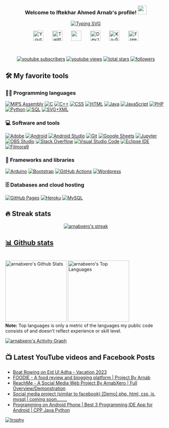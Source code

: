 <h3 align="center">
  Welcome to Iftekhar Ahmed Arnab's profile!
  <img src="https://media.giphy.com/media/hvRJCLFzcasrR4ia7z/giphy.gif" width="28">
</h3>

<!-- Typing SVG by arnabxero - https://github.com/arnabxero/readme-typing-svg -->
<p align="center">
<a href="https://git.io/typing-svg"><img src="https://readme-typing-svg.herokuapp.com?font=Fira+Code&pause=1000&width=435&lines=Hello%2C+I+am+Iftekhar+Ahmed+Arnab;CS+Graduate;Software+Engineer+at+Dorik;+A+Robotics+Enthusiast;Researcher+%26+Co-Author+at+NEUB+%26+Auburn+University" alt="Typing SVG" /></a>
</p>

<!-- Social icons section -->
<p align="center">
<a href="https://www.youtube.com/channel/UC8aV270kGoi54CAamzSjL9Q" target="_blank"><img width="32px" alt="Youtube" title="Youtube" src="https://i.imgur.com/qiXu7b2.png"/></a>
  &#8287;&#8287;&#8287;&#8287;&#8287;
  <a href="https://twitter.com/ia_arnab" target="_blank"><img width="32px" alt="Twitter" title="Twitter" src="https://i.imgur.com/OXZM1L6.png"/></a>
  &#8287;&#8287;&#8287;&#8287;&#8287;
  <a href="https://discord.gg/ATj4B9uM" alt="ArnabXero Tips Discussion & Support Server" target="_blank"><img width="32px" src="https://i.imgur.com/OViZO8J.png"/></a>
  &#8287;&#8287;&#8287;&#8287;&#8287;
  <a href="https://dev.to/arnabxero" target="_blank"><img width="32px" alt="Dev.to" title="arnabxero Dev.to" src="https://i.imgur.com/mVm29vK.png"></a>
  &#8287;&#8287;&#8287;&#8287;&#8287;
  <a href="https://ko-fi.com/arnabxero" target="_blank"><img width="32px" alt="Ko-fi" title="Buy me a coffee" src="https://i.imgur.com/PpLeD3K.png"/></a>
  &#8287;&#8287;&#8287;&#8287;&#8287;
  <a href="https://www.facebook.com/iftekharahmed.arnab.0" target="_blank"><img width="32px" alt="Free Stuff" title="My Facebook Profile" src="https://i.imgur.com/pDlxXzs.png"/></a>
</p>

<br/>

<!-- Social badges section -->
<!-- Badges with custom icons - https://github.com/arnabxero/custom-icon-badges -->
<!-- YouTube stats - https://github.com/arnabxero/github-readme-youtube-stats -->
<!-- View counter - https://github.com/arnabxero/Simple-View-Counter -->
<!-- Star counter - https://github.com/idealclover/GitHub-Star-Counter -->
<p align="center">	
  <a href="https://www.youtube.com/channel/UC8aV270kGoi54CAamzSjL9Q?sub_confirmation=1">
    <img alt="youtube subscribers" title="Subscribe to my YouTube channel" src="https://custom-icon-badges.herokuapp.com/youtube/channel/subscribers/UC8aV270kGoi54CAamzSjL9Q?color=%23E05D44&label=SUBSCRIBE&logo=video&logoColor=white&style=for-the-badge&labelColor=CE4630"/></a> 
  <a href="https://www.youtube.com/channel/UC8aV270kGoi54CAamzSjL9Q">
    <img alt="youtube views" title="YouTube views" src="https://custom-icon-badges.herokuapp.com/youtube/channel/views/UC8aV270kGoi54CAamzSjL9Q?color=%23E1AD0E&logo=video&logoColor=white&style=for-the-badge&labelColor=C79600"/></a> 
  <a href="https://github.com/arnabxero?tab=repositories&sort=stargazers">
    <img alt="total stars" title="Total stars on GitHub" src="https://custom-icon-badges.herokuapp.com/badge/dynamic/json?logo=star&color=55960c&labelColor=488207&label=Stars&style=for-the-badge&query=%24.stars&url=https://api.github-star-counter.workers.dev/user/arnabxero"/></a>
  <a href="https://github.com/arnabxero?tab=followers">
    <img alt="followers" title="Follow me on Github" src="https://custom-icon-badges.herokuapp.com/github/followers/arnabxero?color=236ad3&labelColor=1155ba&style=for-the-badge&logo=person-add&label=Follow&logoColor=white"/></a>
<!--  <a href="https://github.com/arnabxero/">
    <img alt="views" title="GitHub profile views" src="https://viewcountxero.000webhostapp.com/"/></a>-->
</p>




## 🛠️ My favorite tools

### 👨‍💻 Programming languages

<p>
    <a href="https://github.com/search?q=user%3Aarnabxero+language%3Aassembly"><img alt="MIPS Assembly" src="https://custom-icon-badges.herokuapp.com/badge/Assembly-525252.svg?logo=asm-hex&logoColor=white"></a>
    <!--<a href="https://github.com/search?q=user%3Aarnabxero+language%3Abash"><img alt="Bash" src="https://img.shields.io/badge/Bash-121011.svg?logo=gnu-bash&logoColor=white"></a>-->
    <a href="https://github.com/search?q=user%3Aarnabxero+language%3Ac"><img alt="C" src="https://custom-icon-badges.herokuapp.com/badge/C-03599C.svg?logo=c-in-hexagon&logoColor=white"></a>
    <a href="https://github.com/search?q=user%3Aarnabxero+language%3Acpp"><img alt="C++" src="https://custom-icon-badges.herokuapp.com/badge/C++-9C033A.svg?logo=cpp2&logoColor=white"></a>
    <!--<a href="https://github.com/search?q=user%3Aarnabxero+language%3Acsharp"><img alt="C#" src="https://custom-icon-badges.herokuapp.com/badge/C%23-68217A.svg?logo=cs2&logoColor=white"></a>-->
    <!--<a href="https://github.com/search?q=user%3Aarnabxero+language%3Aceylon"><img alt="Ceylon" src="https://custom-icon-badges.herokuapp.com/badge/Ceylon-E39842.svg?logo=ceylon&logoColor=white"></a>-->
    <a href="https://github.com/search?q=user%3Aarnabxero+language%3Acss"><img alt="CSS" src="https://img.shields.io/badge/CSS-1572B6.svg?logo=css3&logoColor=white"></a>
    <!--<a href="https://github.com/search?q=user%3Aarnabxero+language%3Adart"><img alt="Dart" src="https://img.shields.io/badge/Dart-15A6C4.svg?logo=dart&logoColor=white"></a>-->
    <!--<a href="https://github.com/search?q=user%3Aarnabxero+language%3Ags"><img alt="Google Apps Script" src="https://custom-icon-badges.herokuapp.com/badge/Google%20Apps%20Script-02569B.svg?logo=color-swatch&logoColor=white"></a>-->
    <a href="https://github.com/search?q=user%3Aarnabxero+language%3Ahtml"><img alt="HTML" src="https://img.shields.io/badge/HTML-E34F26.svg?logo=html5&logoColor=white"></a>
    <a href="https://github.com/search?q=user%3Aarnabxero+language%3Ajava"><img alt="Java" src="https://img.shields.io/badge/Java-007396.svg?logo=java&logoColor=white"></a>
    <a href="https://github.com/search?q=user%3Aarnabxero+language%3Ajavascript"><img alt="JavaScript" src="https://img.shields.io/badge/JavaScript-F7DF1E.svg?logo=javascript&logoColor=black"></a>
    <!--<a href="https://github.com/search?q=user%3Aarnabxero+language%3Akotlin"><img alt="Kotlin" src="https://img.shields.io/badge/Kotlin-0095D5.svg?logo=Kotlin&logoColor=white"></a>
    <a href="https://github.com/search?q=user%3Aarnabxero+language%3Atex"><img alt="LaTeX" src="https://img.shields.io/badge/LaTeX-008080.svg?logo=LaTeX&logoColor=white"></a>
    <a href="https://github.com/search?q=user%3Aarnabxero+language%3Amarkdown"><img alt="Markdown" src="https://img.shields.io/badge/Markdown-000000.svg?logo=markdown&logoColor=white"></a>
    <a href="https://github.com/search?q=user%3Aarnabxero+language%3Ajavascript"><img alt="Node.js" src="https://img.shields.io/badge/Node.js-43853D.svg?logo=node.js&logoColor=white"></a>-->
    <a href="https://github.com/search?q=user%3Aarnabxero+language%3Aphp"><img alt="PHP" src="https://img.shields.io/badge/PHP-777BB4.svg?logo=php&logoColor=white"></a>
    <!--<a href="https://github.com/search?q=user%3Aarnabxero+language%3Aprolog"><img alt="Prolog" src="https://custom-icon-badges.herokuapp.com/badge/Prolog-E61B23.svg?logo=swi-prolog&logoColor=white"></a>-->
    <a href="https://github.com/search?q=user%3Aarnabxero+language%3Apython"><img alt="Python" src="https://img.shields.io/badge/Python-14354C.svg?logo=python&logoColor=white"></a>
    <!--<a href="https://github.com/search?q=user%3Aarnabxero+language%3Ar"><img alt="R" src="https://img.shields.io/badge/R-276DC3.svg?logo=r&logoColor=white"></a>
    <a href="https://github.com/search?q=user%3Aarnabxero+language%3Aruby"><img alt="Ruby" src="https://img.shields.io/badge/Ruby-CC342D.svg?logo=ruby&logoColor=white"></a>
    <a href="https://github.com/search?q=user%3Aarnabxero+language%3Asass"><img alt="SASS" src="https://img.shields.io/badge/Sass-hotpink.svg?logo=SASS&logoColor=white"></a>
    <a href="https://github.com/search?q=user%3Aarnabxero+language%3Ascratch"><img alt="Scratch" src="https://img.shields.io/badge/Scratch-4D97FF.svg?logo=scratch&logoColor=white"></a>-->
    <a href="https://github.com/search?q=user%3Aarnabxero+language%3Asql"><img alt="SQL" src="https://custom-icon-badges.herokuapp.com/badge/SQL-025E8C.svg?logo=database&logoColor=white"></a>
    <a href="https://github.com/search?q=user%3Aarnabxero+language%3Asvg"><img alt="SVG+XML" src="https://img.shields.io/badge/SVG%2BXML-e0982c.svg?logo=svg&logoColor=white"></a>
    <!--<a href="https://github.com/search?q=user%3Aarnabxero+language%3AtypeScript"><img alt="TypeScript" src="https://img.shields.io/badge/TypeScript-007ACC.svg?logo=typescript&logoColor=white"></a>-->
</p>



### 💻 Software and tools

<p>
    <a href="#"><img alt="Adobe" src="https://img.shields.io/badge/Adobe-FF0000.svg?logo=adobe&logoColor=white"></a>
    <a href="#"><img alt="Android" src="https://img.shields.io/badge/Android-3DDC84?logo=android&logoColor=white"></a>
    <a href="#"><img alt="Android Studio" src="https://img.shields.io/badge/Android%20Studio-008678.svg?logo=android-studio&logoColor=white"></a>
    <!--<a href="#"><img alt="Arch Linux" src="https://img.shields.io/badge/Arch%20Linux-1793D1.svg?logo=arch-linux&logoColor=white"></a>
    <a href="#"><img alt="Audacity" src="https://img.shields.io/badge/-Audacity-0000CC?logo=audacity&logoColor=white"></a>
    <a href="#"><img alt="Bitwarden" src="https://img.shields.io/badge/-Bitwarden-175DDC?logo=bitwarden&logoColor=white"></a>
    <a href="#"><img alt="Brave" src="https://img.shields.io/badge/-Brave-FB542B?logo=brave&logoColor=white"></a>
    <a href="#"><img alt="Codepen" src="https://img.shields.io/badge/Codepen-000000.svg?logo=codepen&logoColor=white"></a>
    <a href="#"><img alt="Construct 3" src="https://img.shields.io/badge/Construct%203-00b56a.svg?logo=construct-3&logoColor=white"></a>
    <a href="#"><img alt="Dark Reader" src="https://img.shields.io/badge/-Dark%20Reader-141E24?logo=dark-reader&logoColor=white"></a>-->
    <a href="#"><img alt="Git" src="https://img.shields.io/badge/Git-F05033.svg?logo=git&logoColor=white"></a>
    <a href="#"><img alt="Google Sheets" src="https://img.shields.io/badge/Google%20Sheets-34A853.svg?logo=google%20sheets&logoColor=white"></a>
    <!--<a href="#"><img alt="Inkscape" src="https://img.shields.io/badge/Inkscape-000000?logo=Inkscape&logoColor=white"></a>-->
    <a href="#"><img alt="Jupyter" src="https://img.shields.io/badge/Jupyter-F37626.svg?logo=Jupyter&logoColor=white"></a>
    <!--<a href="#"><img alt="Mathematica" src="https://img.shields.io/badge/Mathematica-DD1100.svg?logo=wolfram-mathematica&logoColor=white"></a>-->
    <a href="#"><img alt="OBS Studio" src="https://img.shields.io/badge/-OBS%20Studio-302E31?logo=obs-studio&logoColor=white"></a>
    <!--<a href="#"><img alt="Photopea" src="https://img.shields.io/badge/Photopea-18A497?logo=photopea&logoColor=white"></a>
    <a href="#"><img alt="Postman" src="https://img.shields.io/badge/Postman-FF6C37?logo=postman&logoColor=white"></a>-->
    <a href="#"><img alt="Stack Overflow" src="https://img.shields.io/badge/-Stack%20Overflow-FE7A16?logo=stack-overflow&logoColor=white"></a>
    <a href="#"><img alt="Visual Studio Code" src="https://img.shields.io/badge/Visual%20Studio%20Code-0078d7.svg?logo=visual-studio-code&logoColor=white"></a>
    <a href="#"><img alt="Eclipse IDE" src="https://img.shields.io/badge/-Eclipse-blueviolet.svg?logo=eclipse&logoColor=white"></a>
    <a href="#"><img alt="Filmora9" src="https://img.shields.io/badge/-Filmora9-blue.svg?logo=wondershare&logoColor=white"></a>
</p>


### 🧰 Frameworks and libraries

<p>
    <a href="#"><img alt="Arduino" src="https://img.shields.io/badge/-Arduino-00979D?logo=Arduino&logoColor=white"></a>
    <a href="#"><img alt="Bootstrap" src="https://img.shields.io/badge/Bootstrap-7952B3.svg?logo=bootstrap&logoColor=white"></a>
    <!--<a href="#"><img alt="Cordova" src="https://img.shields.io/badge/-Cordova-E8E8E8?logo=apache-cordova&logoColor=black"></a>
    <a href="#"><img alt="Electron" src="https://img.shields.io/badge/Electron-20232e.svg?logo=electron&logoColor=white"></a>
    <a href="#"><img alt="Express.js" src="https://img.shields.io/badge/Express.js-404d59.svg?logo=express&logoColor=white"></a>
    <a href="#"><img alt="Flutter" src="https://img.shields.io/badge/Flutter-02569B.svg?logo=flutter&logoColor=white"></a>-->
    <a href="#"><img alt="GitHub Actions" src="https://img.shields.io/badge/GitHub%20Actions-2671E5.svg?logo=github%20actions&logoColor=white"></a>
    <!--<a href="#"><img alt="Jest" src="https://img.shields.io/badge/Jest-C21325.svg?logo=jest&logoColor=white"></a>
    <a href="#"><img alt="JUnit" src="https://custom-icon-badges.herokuapp.com/badge/JUnit-25A162.svg?logo=check-circle&logoColor=white"></a>
    <a href="#"><img alt="Keras" src="https://img.shields.io/badge/Keras-D00000.svg?logo=Keras&logoColor=white"></a>
    <a href="#"><img alt="Material Design" src="https://img.shields.io/badge/Material%20Design-0081CB.svg?logo=material-design&logoColor=white"></a>
    <a href="#"><img alt="NumPy" src="https://img.shields.io/badge/Numpy-013243.svg?logo=numpy&logoColor=white"></a>
    <a href="#"><img alt="Pandas" src="https://img.shields.io/badge/Pandas-150458.svg?logo=pandas&logoColor=white"></a>
    <a href="#"><img alt="PHPUnit" src="https://custom-icon-badges.herokuapp.com/badge/PHPUnit-366488.svg?logo=test-tube&logoColor=white"></a>
    <a href="#"><img alt="Pytest" src="https://img.shields.io/badge/Pytest-0A9EDC.svg?logo=pytest&logoColor=white"></a>
    <a href="#"><img alt="React" src="https://img.shields.io/badge/React-20232a.svg?logo=react&logoColor=%2361DAFB"></a>
    <a href="#"><img alt="SonarLint" src="https://img.shields.io/badge/-SonarLint-CB2029?logo=sonarlint&logoColor=white"></a>
    <a href="#"><img alt="Symfony" src="https://img.shields.io/badge/Symfony-111111.svg?logo=symfony&logoColor=white"></a>
    <a href="#"><img alt="SymPy" src="https://img.shields.io/badge/Sympy-3B5526.svg?logo=sympy&logoColor=white"></a>
    <a href="#"><img alt="TensorFlow" src="https://img.shields.io/badge/TensorFlow-FF6F00.svg?logo=TensorFlow&logoColor=white"></a>-->
    <a href="#"><img alt="Wordpress" src="https://img.shields.io/badge/Wordpress-21759B?logo=wordpress&logoColor=white"></a>
    <!--<a href="#"><img alt="WPF (.Net)" src="https://img.shields.io/badge/WPF-5C2D91?logo=.net&logoColor=white"></a>-->
</p>

### 🗄️ Databases and cloud hosting

<p>
    <a href="#"><img alt="GitHub Pages" src="https://img.shields.io/badge/GitHub%20Pages-327FC7.svg?logo=github&logoColor=white"></a>
    <a href="#"><img alt="Heroku" src="https://img.shields.io/badge/Heroku-430098.svg?logo=heroku&logoColor=white"></a>
    <!--<a href="#"><img alt="MongoDB" src ="https://img.shields.io/badge/MongoDB-4ea94b.svg?logo=mongodb&logoColor=white"></a>-->
    <a href="#"><img alt="MySQL" src="https://img.shields.io/badge/MySQL-00f.svg?logo=mysql&logoColor=white"></a>
    <!--<a href="#"><img alt="Notion" src="https://img.shields.io/badge/Notion-010101.svg?logo=notion&logoColor=white"></a>
    <a href="#"><img alt="Oracle" src ="https://img.shields.io/badge/Oracle-F00000.svg?logo=oracle&logoColor=white"></a>
    <a href="#"><img alt="PostgreSQL" src ="https://img.shields.io/badge/PostgreSQL-316192.svg?logo=postgresql&logoColor=white"></a>
    <a href="#"><img alt="Repl.it" src="https://img.shields.io/badge/Repl.it-0D101E.svg?logo=Replit&logoColor=white"></a>
    <a href="#"><img alt="SQLite" src ="https://img.shields.io/badge/SQLite-07405e.svg?logo=sqlite&logoColor=white"></a>
    <a href="#"><img alt="Vercel" src="https://img.shields.io/badge/Vercel-000000.svg?logo=vercel&logoColor=white"></a>-->
</p>




## 🔥 Streak stats

<!-- GitHub Readme Streak Stats - https://github.com/arnabxero/github-readme-streak-stats -->
<p align="center">
  <a href="https://github.com/arnabxero?tab=repositories">
    <img title="stats" alt="arnabxero's streak" src="https://github-readme-streak-stats.herokuapp.com/?user=arnabxero&theme=dark-metallian&hide_border=false"/>
	</p>

<!-- Some badges are from https://github.com/Ileriayo/markdown-badges -->


## 📊 Github stats

<!-- https://github.com/anuraghazra/github-readme-stats -->
  <br/>
    <a href="https://github.com/arnabxero"><img alt="arnabxero's Github Stats" src="https://github-readme-stats.vercel.app/api?username=arnabxero&show_icons=true&count_private=true&theme=react&hide_border=true&bg_color=1F222E&title_color=F85D7F&icon_color=F8D866" height="192px"/></a>
  <a href="https://github.com/arnabxero"><img alt="arnabxero's Top Languages" src="https://github-readme-stats.vercel.app/api/top-langs/?username=arnabxero&langs_count=8&layout=compact&theme=react&hide_border=true&bg_color=1F222E&title_color=F85D7F&icon_color=F8D866&hide=Jupyter%20Notebook" height="192px"/></a>
  <br/>
  <b>Note:</b> Top languages is only a metric of the languages my public code consists of and doesn't reflect experience or skill level.



<!-- https://github.com/jamesgeorge007/github-activity-readme -->


<!-- https://github.com/ashutosh00710/github-readme-activity-graph -->
<a href="https://github.com/arnabxero"><img alt="arnabxero's Activity Graph" src="https://activity-graph.herokuapp.com/graph?username=arnabxero&bg_color=1F222E&color=F8D866&line=F85D7F&point=FFFFFF&hide_border=true" /></a>



## 📺 Latest YouTube videos and Facebook Posts

<!-- BLOG-POST-LIST:START -->
- [Boat Rowing on Eid Ul Adha - Vacation 2023](https://www.youtube.com/watch?v=mqyOM8pC2Xo)
- [FOODIE - A food review and blogging platform | Project By Arnab](https://www.youtube.com/watch?v=djQF7OkdLpY)
- [ReachMe - A Social Media Web Project By ArnabXero | Full Overview/Demonstration](https://www.youtube.com/watch?v=ICv4IHnHEuc)
- [Social media project &lpar;similar to facebook&rpar; [Demo] php, html, css, js, mysql | coming soon........](https://www.youtube.com/watch?v=kFmqmemeIDQ)
- [Programming on Android Phone | Best 3 Programming IDE App for Android | CPP Java Python](https://www.youtube.com/watch?v=D4dGWg-GZ2Y)
<!-- BLOG-POST-LIST:END --> 
	
	
	
	
	
	
	
	
	
[![trophy](https://github-profile-trophy.vercel.app/?username=arnabxero&theme=onedark)](https://github.com/arnabxero/github-profile-trophy)
